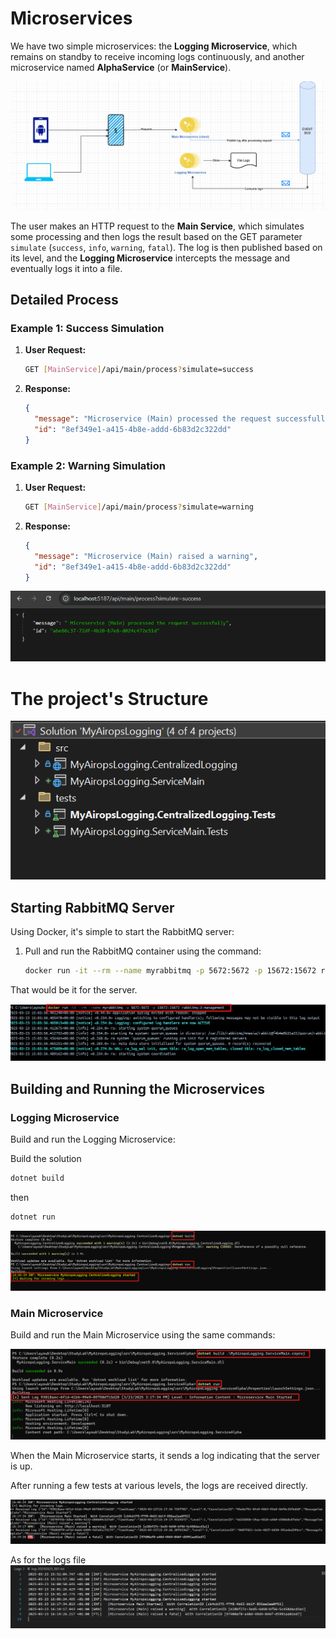 
# Microservices

We have two simple microservices: the **Logging Microservice**, which remains on standby to receive incoming logs continuously, and another microservice named **AlphaService** (or **MainService**).

![Project Screenshot](./projectImages/main.png)

The user makes an HTTP request to the **Main Service**, which simulates some processing and then logs the result based on the GET parameter `simulate` (`success`, `info`, `warning`, `fatal`). The log is then published based on its level, and the **Logging Microservice** intercepts the message and eventually logs it into a file.

## Detailed Process

### Example 1: Success Simulation

1. **User Request:**
   ```bash
   GET [MainService]/api/main/process?simulate=success
   ```

2. **Response:**
   ```json
   {
     "message": "Microservice (Main) processed the request successfully",
     "id": "8ef349e1-a415-4b8e-addd-6b83d2c322dd"
   }
   ```

### Example 2: Warning Simulation

1. **User Request:**
   ```bash
   GET [MainService]/api/main/process?simulate=warning
   ```

2. **Response:**
   ```json
   {
     "message": "Microservice (Main) raised a warning",
     "id": "8ef349e1-a415-4b8e-addd-6b83d2c322dd"
   }
   ```

![Project Screenshot](./projectImages/http_req_success.png)

# The project's Structure
![Project Screenshot](./projectImages/project_structure.png)

## Starting RabbitMQ Server

Using Docker, it's simple to start the RabbitMQ server:

1. Pull and run the RabbitMQ container using the command:
   ```bash
   docker run -it --rm --name myrabbitmq -p 5672:5672 -p 15672:15672 rabbitmq:3-management
   ```

That would be it for the server.

![Project Screenshot](./projectImages/runrabbitMQ.png)

## Building and Running the Microservices

### Logging Microservice

Build and run the Logging Microservice:

Build the solution
   ```bash
   dotnet build
   ```
then 

   ```bash
   dotnet run
   ```
![Project Screenshot](./projectImages/build_run_loggingMS.png)

### Main Microservice

Build and run the Main Microservice using the same commands:

![Project Screenshot](./projectImages/build_run_MainMS.png)

When the Main Microservice starts, it sends a log indicating that the server is up.

After running a few tests at various levels, the logs are received directly.

![Project Screenshot](./projectImages/logging_returned.png)

As for the logs file
![Project Screenshot](./projectImages/logs_file.png)
